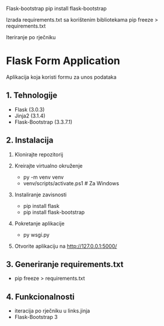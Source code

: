 Flask-bootstrap
pip install flask-bootstrap

Izrada requirements.txt sa korištenim bibliotekama
pip freeze > requirements.txt

Iteriranje po rječniku




# Flask Form Application
Aplikacija koja koristi formu za unos podataka

## 1. Tehnologije
- Flask (3.0.3)
- Jinja2 (3.1.4)
- Flask-Bootstrap (3.3.7.1)

## 2. Instalacija
1. Klonirajte repozitorij

2. Kreirajte virtualno okruženje
    - py -m venv venv
    - venv/scripts/activate.ps1  # Za Windows

3. Instaliranje zavisnosti
    - pip install flask
    - pip install flask-bootstrap

4. Pokretanje aplikacije
    - py wsgi.py

5. Otvorite aplikaciju na http://127.0.0.1:5000/

## 3. Generiranje requirements.txt
- pip freeze > requirements.txt

## 4. Funkcionalnosti
- iteracija po rječniku u links.jinja
- Flask-Bootstrap 3